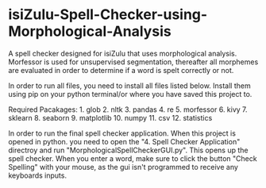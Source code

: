 # isiZulu-Spell-Checker-using-Morphological-Analysis

A spell checker designed for isiZulu that uses morphological analysis. Morfessor is used for unsupervised segmentation, thereafter all morphemes are evaluated in order to determine if a word is spelt correctly or not.

In order to run all files, you need to install all files listed below. Install them using pip on your python terminal/or where you have saved this project to.

Required Pacakages:
	1. glob 
	2. nltk
	3. pandas
	4. re
	5. morfessor
	6. kivy
	7. sklearn
	8. seaborn
	9. matplotlib
	10. numpy
	11. csv
	12. statistics

In order to run the final spell checker application. When this project is opened in python. you need to open the "4. Spell Checker Application" directroy and run "MorphologicalSpellCheckerGUI.py".
This opens up the spell checker. When you enter a word, make sure to click the button "Check Spelling" with your mouse, as the gui isn't programmed to receive any keyboards inputs. 
